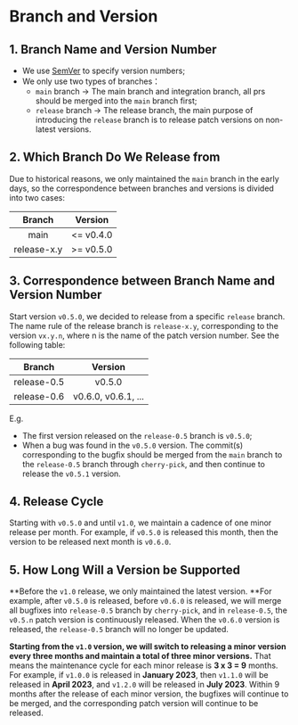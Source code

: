 # Branch and Version

## 1. Branch Name and Version Number

- We use [SemVer](https://semver.org) to specify version numbers;
- We only use two types of branches：
  - `main` branch -> The main branch and integration branch, all prs should be merged into the `main` branch first;
  - `release` branch -> The release branch, the main purpose of introducing the `release` branch is to release patch versions on non-latest versions.

## 2. Which Branch Do We Release from

Due to historical reasons, we only maintained the `main` branch in the early days, so the correspondence between branches and versions is divided into two cases:

|    Branch   |   Version  |
| :---------: | :---------:|
|     main    | <= v0.4.0  |
| release-x.y | >= v0.5.0  |

## 3. Correspondence between Branch Name and Version Number

Start version `v0.5.0`, we decided to release from a specific `release` branch. The name rule of the release branch is `release-x.y`, corresponding to the version `vx.y.n`, where n is the name of the patch version number. See the following table:

|   Branch    |   Version  |
| :---------: | :---------:|
| release-0.5 | v0.5.0     |
| release-0.6 | v0.6.0, v0.6.1, ...  |

E.g.

- The first version released on the `release-0.5` branch is `v0.5.0`;
- When a bug was found in the `v0.5.0` version. The commit(s) corresponding to the bugfix should be merged from the `main` branch to the `release-0.5` branch through `cherry-pick`, and then continue to release the `v0.5.1` version.

## 4. Release Cycle

Starting with `v0.5.0` and until `v1.0`, we maintain a cadence of one minor release per month. For example, if `v0.5.0` is released this month, then the version to be released next month is `v0.6.0`.

## 5. How Long Will a Version be Supported

**Before the `v1.0` release, we only maintained the latest version. **For example, after `v0.5.0` is released, before `v0.6.0` is released, we will merge all bugfixes into `release-0.5` branch by `cherry-pick`, and in `release-0.5`, the `v0.5.n` patch version is continuously released. When the `v0.6.0` version is released, the `release-0.5` branch will no longer be updated.

**Starting from the `v1.0` version, we will switch to releasing a minor version every three months and maintain a total of three minor versions.** That means the maintenance cycle for each minor release is **3 x 3 = 9** months. For example, if `v1.0.0` is released in **January 2023**, then `v1.1.0` will be released in **April 2023**, and `v1.2.0` will be released in **July 2023**. Within 9 months after the release of each minor version, the bugfixes will continue to be merged, and the corresponding patch version will continue to be released.
